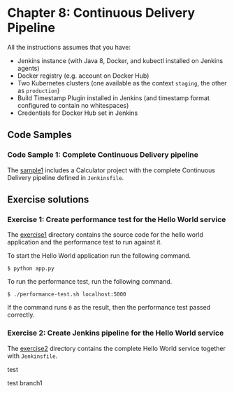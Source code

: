 # Chapter 8: Continuous Delivery Pipeline

All the instructions assumes that you have:
* Jenkins instance (with Java 8, Docker, and kubectl installed on Jenkins agents)
* Docker registry (e.g. account on Docker Hub)
* Two Kubernetes clusters (one available as the context `staging`, the other as `production`)
* Build Timestamp Plugin installed in Jenkins (and timestamp format configured to contain no whitespaces)
* Credentials for Docker Hub set in Jenkins

## Code Samples

### Code Sample 1: Complete Continuous Delivery pipeline

The [sample1](sample1) includes a Calculator project with the complete Continuous Delivery pipeline defined in `Jenkinsfile`.

## Exercise solutions

### Exercise 1: Create performance test for the Hello World service

The [exercise1](exercise1) directory contains the source code for the hello world application and the performance test to run against it.

To start the Hello World application run the following command.

	$ python app.py

To run the performance test, run the following command.

	$ ./performance-test.sh localhost:5000

If the command runs `0` as the result, then the performance test passed correctly.

### Exercise 2: Create Jenkins pipeline for the Hello World service

The [exercise2](exercise2) directory contains the complete Hello World service together with `Jenkinsfile`.

test

test branch1
